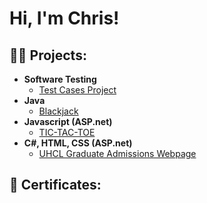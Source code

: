 <h1>Hi, I'm Chris!</h1>

<h2>👨‍💻 Projects:</h2>

- <b>Software Testing</b>
  - [Test Cases Project](https://github.com/Chrisalaniz/Test-Cases-for-Mobile-App)
- <b>Java</b>
  - [Blackjack](https://github.com/Chrisalaniz/Blackjack)
- <b>Javascript (ASP.net)</b>
  - [TIC-TAC-TOE](https://github.com/Chrisalaniz/TIC-TAC-TOE)
- <b>C#, HTML, CSS (ASP.net)</b>
  - [UHCL Graduate Admissions Webpage](https://github.com/Chrisalaniz/UHCL-Graduate-Admissions-Webpage)

<h2>📄 Certificates:</h2>
